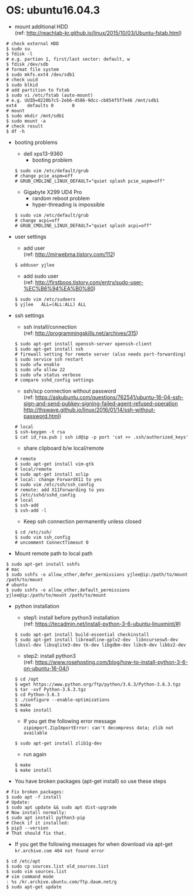 # OS: ubuntu16.04.3

* mount additional HDD  
(ref: http://reachlab-kr.github.io/linux/2015/10/03/Ubuntu-fstab.html)  
```
# check external HDD
$ sudo su
$ fdisk -l
# e.g. partion 1, first/last sector: default, w
$ fdisk /dev/sdb
# format file system
$ sudo mkfs.ext4 /dev/sdb1
# check uuid
$ sudo blkid
# add partition to fstab
$ sudo vi /etc/fstab (auto-mount)
# e.g. UUID=0220b7c5-2eb6-4586-9dcc-cb854f5f7e46 /mnt/sdb1               ext4    defaults 0       0 
# mount
$ sudo mkdir /mnt/sdb1
$ sudo mount -a
# check result
$ df -h
```

* booting problems
    - dell xps13-9360
        - booting problem
    ```
    $ sudo vim /etc/default/grub
    # change pcie_aspm=off
    # GRUB_CMDLINE_LINUX_DEFAULT="quiet splash pcie_aspm=off"
    ```
    - Gigabyte X299 UD4 Pro
        - random reboot problem
        - hyper-threading is impossible
    ```
    $ sudo vim /etc/default/grub
    # change acpi=off
    # GRUB_CMDLINE_LINUX_DEFAULT="quiet splash acpi=off"
    ```

* user settings  
    - add user  
    (ref: http://mirwebma.tistory.com/112)  
    ```
    $ adduser yjlee
    ```

    - add sudo user  
    (ref: http://firstboos.tistory.com/entry/sudo-user-%EC%B6%94%EA%B0%80)  
    ```
    $ sudo vim /etc/sudoers
    $ yjlee   ALL=(ALL:ALL) ALL
    ```

* ssh settings  
    - ssh install/connection  
    (ref: http://programmingskills.net/archives/315)
    ```
    $ sudo apt-get install openssh-server openssh-client
    $ sudo apt-get install ssh
    # firewall setting for remote server (also needs port-forwarding)
    $ sudo service ssh restart
    $ sudo ufw enable
    $ sudo ufw allow 22
    $ sudo ufw status verbose
    # compare sshd_config settings
    ```

    - ssh/scp connection without password  
    (ref: https://askubuntu.com/questions/762541/ubuntu-16-04-ssh-sign-and-send-pubkey-signing-failed-agent-refused-operation  
          http://thswave.github.io/linux/2016/01/14/ssh-without-password.html)  
    ```
    # local
    $ ssh-keygen -t rsa
    $ cat id_rsa.pub | ssh id@ip -p port 'cat >> .ssh/authorized_keys'
    ```

    - share clipboard b/w local/remote
    ```
    # remote
    $ sudo apt-get install vim-gtk
    # local/remote
    $ sudo apt-get install xclip
    # local: change ForwardX11 to yes
    $ sudo vim /etc/ssh/ssh_config
    # remote: add X11Forwarding to yes
    $ /etc/sshd/sshd_config
    # local
    $ ssh-add
    $ ssh-add -l
    ```

    - Keep ssh connection permanently unless closed
    ```
    $ cd /etc/ssh/
    $ sudo vim ssh_config
    # uncomment ConnectTimeout 0
    ```


* Mount remote path to local path
```
$ sudo apt-get install sshfs
# mac
$ sudo sshfs -o allow_other,defer_permissions yjlee@ip:/path/to/mount /path/to/mount
# ubuntu
$ sudo sshfs -o allow_other,default_permissions yjlee@ip:/path/to/mount /path/to/mount
```

* python installation 
    - step1: install before python3 installation  
    (ref: https://tecadmin.net/install-python-3-6-ubuntu-linuxmint/#)
    ```
    $ sudo apt-get install build-essential checkinstall
    $ sudo apt-get install libreadline-gplv2-dev  libncursesw5-dev libssl-dev libsqlite3-dev tk-dev libgdbm-dev libc6-dev libbz2-dev
    ```
    - step2: install python3  
    (ref: https://www.rosehosting.com/blog/how-to-install-python-3-6-on-ubuntu-16-04/)  
    ```
    $ cd /opt
    $ wget https://www.python.org/ftp/python/3.6.3/Python-3.6.3.tgz
    $ tar -xvf Python-3.6.3.tgz
    $ cd Python-3.6.3
    $ ./configure --enable-optimizations
    $ make
    $ make install
    ```
    - If you get the following error message  
    `zipimport.ZipImportError: can't decompress data; zlib not available`
    ```
    $ sudo apt-get install zlib1g-dev
    ```
    - run again
    ```
    $ make
    $ make install
    ```

* You have broken packages (apt-get install) so use these steps  
``` 
# Fix broken packages:
$ sudo apt -f install
# Update:
$ sudo apt update && sudo apt dist-upgrade
# Now install normally:
$ sudo apt install python3-pip
# Check if it installed:
$ pip3 --version
# That should fix that.
```

* If you get the following messages for when download via apt-get   
`kr.archive.com 404 not found error`  
```
$ cd /etc/apt
$ sudo cp sources.list old_sources.list
$ sudo vim sources.list
# vim command mode
: %s /kr.archive.ubuntu.com/ftp.daum.net/g
$ sudo apt-get update
```
